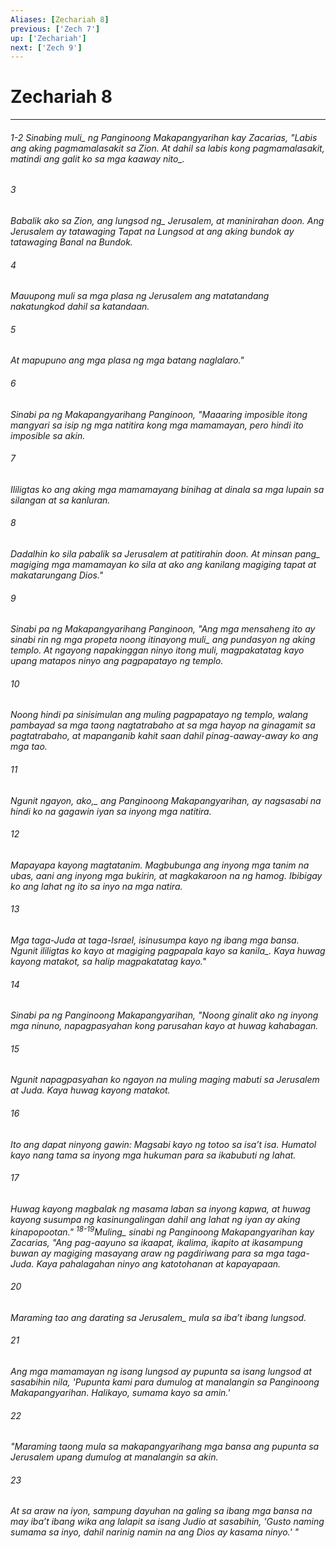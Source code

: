 ```yaml
---
Aliases: [Zechariah 8]
previous: ['Zech 7']
up: ['Zechariah']
next: ['Zech 9']
---
```

# Zechariah 8

***
###### 1-2 Sinabing <i class="trans-change">muli_ ng Panginoong Makapangyarihan kay Zacarias, "Labis ang aking pagmamalasakit sa Zion. At dahil sa labis kong pagmamalasakit, matindi ang galit ko <i class="trans-change">sa mga kaaway nito_. 





















###### 3 










Babalik ako sa Zion, ang <i class="trans-change">lungsod ng_ Jerusalem, at maninirahan doon. Ang Jerusalem ay tatawaging Tapat na Lungsod at ang aking bundok ay tatawaging Banal na Bundok. 





















###### 4 










Mauupong muli sa mga plasa ng Jerusalem ang matatandang nakatungkod dahil sa katandaan. 





















###### 5 










At mapupuno ang mga plasa ng mga batang naglalaro." 





















###### 6 










Sinabi pa ng Makapangyarihang Panginoon, "Maaaring imposible itong mangyari sa isip ng mga natitira kong mga mamamayan, pero hindi ito imposible sa akin. 





















###### 7 










Ililigtas ko ang aking mga mamamayang binihag at dinala sa mga lupain sa silangan at sa kanluran. 





















###### 8 










Dadalhin ko sila pabalik sa Jerusalem at patitirahin doon. <i class="trans-change">At minsan pang_ magiging mga mamamayan ko sila at ako ang kanilang magiging tapat at makatarungang Dios." 





















###### 9 










Sinabi pa ng Makapangyarihang Panginoon, "Ang mga mensaheng ito ay sinabi rin ng mga propeta noong itinayong <i class="trans-change">muli_ ang pundasyon ng aking templo. At ngayong napakinggan ninyo itong muli, magpakatatag kayo upang matapos ninyo ang pagpapatayo ng templo. 





















###### 10 










Noong hindi pa sinisimulan ang muling pagpapatayo ng templo, walang pambayad sa mga taong nagtatrabaho at sa mga hayop na ginagamit sa pagtatrabaho, at mapanganib kahit saan dahil pinag-aaway-away ko ang mga tao. 





















###### 11 










Ngunit ngayon, <i class="trans-change">ako,_ ang Panginoong Makapangyarihan, ay nagsasabi na hindi ko na gagawin iyan sa inyong mga natitira. 





















###### 12 










Mapayapa kayong magtatanim. Magbubunga ang inyong mga tanim na ubas, aani ang inyong mga bukirin, at magkakaroon na ng hamog. Ibibigay ko ang lahat ng ito sa inyo na mga natira. 





















###### 13 










Mga taga-Juda at taga-Israel, isinusumpa kayo ng ibang mga bansa. Ngunit ililigtas ko kayo at magiging pagpapala kayo <i class="trans-change">sa kanila_. Kaya huwag kayong matakot, sa halip magpakatatag kayo." 





















###### 14 










Sinabi pa ng Panginoong Makapangyarihan, "Noong ginalit ako ng inyong mga ninuno, napagpasyahan kong parusahan kayo at huwag kahabagan. 





















###### 15 










Ngunit napagpasyahan ko ngayon na muling maging mabuti sa Jerusalem at Juda. Kaya huwag kayong matakot. 





















###### 16 










Ito ang dapat ninyong gawin: Magsabi kayo ng totoo sa isaʼt isa. Humatol kayo nang tama sa inyong mga hukuman para sa ikabubuti ng lahat. 





















###### 17 










Huwag kayong magbalak ng masama laban sa inyong kapwa, at huwag kayong susumpa ng kasinungalingan dahil ang lahat ng iyan ay aking kinapopootan." <sup class="versenum">18-19</sup><i class="trans-change">Muling_ sinabi ng Panginoong Makapangyarihan kay Zacarias, "Ang pag-aayuno sa ikaapat, ikalima, ikapito at ikasampung buwan ay magiging masayang araw ng pagdiriwang para sa mga taga-Juda. Kaya pahalagahan ninyo ang katotohanan at kapayapaan. 





















###### 20 










Maraming tao ang darating <i class="trans-change">sa Jerusalem_ mula sa ibaʼt ibang lungsod. 





















###### 21 










Ang mga mamamayan ng isang lungsod ay pupunta sa isang lungsod at sasabihin nila, 'Pupunta kami para dumulog at manalangin sa Panginoong Makapangyarihan. Halikayo, sumama kayo sa amin.' 





















###### 22 










"Maraming taong mula sa makapangyarihang mga bansa ang pupunta sa Jerusalem upang dumulog at manalangin sa akin. 





















###### 23 










At sa araw na iyon, sampung dayuhan na galing sa ibang mga bansa na may ibaʼt ibang wika ang lalapit sa isang Judio at sasabihin, 'Gusto naming sumama sa inyo, dahil narinig namin na ang Dios ay kasama ninyo.' "
